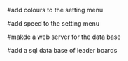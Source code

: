 #add colours to the setting menu

#add speed to the setting menu

#makde a web server for the data base

#add a sql data base of leader boards
